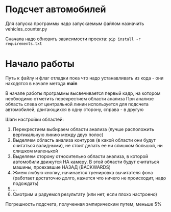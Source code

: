 # Подсчет автомобилей

Для запуска программы надо запускаемым файлом назначить vehicles_counter.py

Сначала надо обновить зависимости проекта:
`pip install -r requirements.txt`

# Начало работы
Путь к файлу и флаг отладки пока что надо устанавливать из кода - они находятся в начале метода __main__

В начале работы программы высвечивается первый кадр, на котором необходимо отметить перекрестием области анализа
При анализе область слева от центральной линии используется для подсчета автомобилей, двигающихся в одну сторону, справа - в другую

Шаги настройки областей:
  1. Перекрестием выбираем области анализа (лучше расположить вертикальную линию между двух полос)
  2. Выделяем область анализа контуров (в какой области они будут считаться валидными), не стоит делать ее ни слишком большой, ни слишком маленькой
  3. Выделяем сторону относительно области анализа, в которой автомобили движутся НА камеру. В этой области будут считаться машины, проехавшие НАЗАД (BACKWARDS)
  4. Жмем любую кнопку, начинается тренировка вычитателя фона (работает достаточно долго, кажется что ничего не происходит, надо подождать)
  5. ...
  6. Смотрим и радуемся результату (или нет, если плохо настроено)

Погрешность подсчета, полученная эмпирическим путем, меньше 5%
